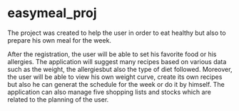 # easymeal_proj

The project was created to help the user in order to eat healthy but also to prepare his own meal for the week.

After the registration, the user will be able to set his favorite food or his allergies. The application will suggest many recipes based on various data such as the weight, the allergiesbut also the type of diet followed. Moreover, the user will be able to view his own weight curve, create its own recipes but also he can generat the schedule for the week or do it by himself. The application can also manage five shopping lists and stocks which are related to the planning of the user.
